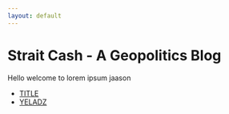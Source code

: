 ```yaml
---
layout: default
---
```

<!---
Text can be **bold**, _italic_, or ~~strikethrough~~.

[Link to another page](./another-page.html)

There should be whitespace between paragraphs.

There should be whitespace between paragraphs. We recommend including a README, or a file with information about your project.
--->
# Strait Cash - A Geopolitics Blog

Hello welcome to lorem ipsum jaason

* [TITLE](./blogposts/first_post.md)
* [YELADZ](./blogposts/second_post.md)
